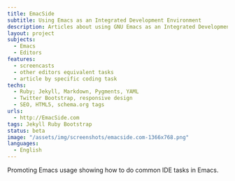 ```yaml
---
title: EmacSide
subtitle: Using Emacs as an Integrated Development Environment
description: Articles about using GNU Emacs as an Integrated Development Environment
layout: project
subjects:
  - Emacs
  - Editors
features:
  - screencasts
  - other editors equivalent tasks
  - article by specific coding task
techs:
  - Ruby; Jekyll, Markdown, Pygments, YAML
  - Twitter Bootstrap, responsive design
  - SEO, HTML5, schema.org tags 
urls:
  - http://EmacSide.com
tags: Jekyll Ruby Bootstrap
status: beta
image: "/assets/img/screenshots/emacside.com-1366x768.png"
languages:
  - English
---
```


Promoting Emacs usage showing how to do common IDE tasks in Emacs.

